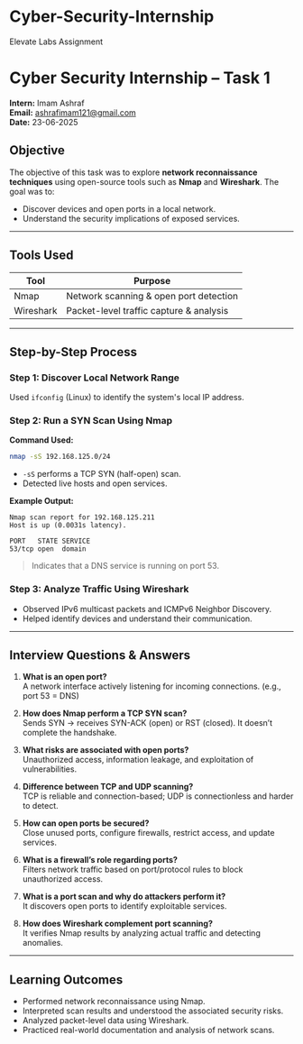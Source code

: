 # Cyber-Security-Internship
Elevate Labs Assignment
# Cyber Security Internship – Task 1

**Intern:** Imam Ashraf  
**Email:** ashrafimam121@gmail.com  
**Date:** 23-06-2025  

## Objective

The objective of this task was to explore **network reconnaissance techniques** using open-source tools such as **Nmap** and **Wireshark**. The goal was to:

- Discover devices and open ports in a local network.
- Understand the security implications of exposed services.

---

## Tools Used

| Tool      | Purpose                               |
|-----------|----------------------------------------|
| Nmap      | Network scanning & open port detection |
| Wireshark | Packet-level traffic capture & analysis |

---

## Step-by-Step Process

### Step 1: Discover Local Network Range
Used `ifconfig` (Linux) to identify the system's local IP address.

### Step 2: Run a SYN Scan Using Nmap
**Command Used:**
```bash
nmap -sS 192.168.125.0/24
```

- `-sS` performs a TCP SYN (half-open) scan.
- Detected live hosts and open services.

**Example Output:**
```
Nmap scan report for 192.168.125.211
Host is up (0.0031s latency).

PORT   STATE SERVICE
53/tcp open  domain
```
> Indicates that a DNS service is running on port 53.

### Step 3: Analyze Traffic Using Wireshark
- Observed IPv6 multicast packets and ICMPv6 Neighbor Discovery.
- Helped identify devices and understand their communication.

---

## Interview Questions & Answers

1. **What is an open port?**  
   A network interface actively listening for incoming connections. (e.g., port 53 = DNS)

2. **How does Nmap perform a TCP SYN scan?**  
   Sends SYN → receives SYN-ACK (open) or RST (closed). It doesn’t complete the handshake.

3. **What risks are associated with open ports?**  
   Unauthorized access, information leakage, and exploitation of vulnerabilities.

4. **Difference between TCP and UDP scanning?**  
   TCP is reliable and connection-based; UDP is connectionless and harder to detect.

5. **How can open ports be secured?**  
   Close unused ports, configure firewalls, restrict access, and update services.

6. **What is a firewall’s role regarding ports?**  
   Filters network traffic based on port/protocol rules to block unauthorized access.

7. **What is a port scan and why do attackers perform it?**  
   It discovers open ports to identify exploitable services.

8. **How does Wireshark complement port scanning?**  
   It verifies Nmap results by analyzing actual traffic and detecting anomalies.

---

## Learning Outcomes

- Performed network reconnaissance using Nmap.
- Interpreted scan results and understood the associated security risks.
- Analyzed packet-level data using Wireshark.
- Practiced real-world documentation and analysis of network scans.
